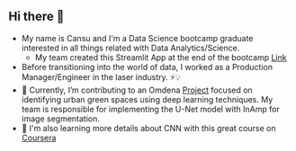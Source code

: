 ## Hi there 👋

- My name is Cansu and I'm a Data Science bootcamp graduate interested in all things related with Data Analytics/Science.
    - My team created this Streamlit App at the end of the bootcamp [Link](https://musicrecommendation-app.streamlit.app/)
- Before transitioning into the world of data, I worked as a Production Manager/Engineer in the laser industry. ⚡💡
- 🔭 Currently, I’m contributing to an Omdena [Project](https://www.omdena.com/chapter-challenges/standardized-comparision-of-urban-green-space-mapping-through-remote-sensing) focused on identifying urban green spaces using deep learning techniques. 
  My team is responsible for implementing the U-Net model with InAmp for image segmentation.
- 🌱 I'm also learning more details about CNN with this great course on [Coursera](https://www.coursera.org/learn/convolutional-neural-networks)


<!--
**cnsarp/cnsarp** is a ✨ _special_ ✨ repository because its `README.md` (this file) appears on your GitHub profile.

Here are some ideas to get you started:


- 🤔 I’m looking for help with ...
- 💬 Ask me about ...
- 📫 How to reach me: ...
- ⚡ Fun fact: ...
-->

